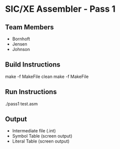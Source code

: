 # SIC/XE Assembler - Pass 1

## Team Members
- Bornhoft
- Jensen
- Johnson

## Build Instructions
make -f MakeFile clean
make -f MakeFile

## Run Instructions
./pass1 test.asm

## Output
- Intermediate file (.int)
- Symbol Table (screen output)
- Literal Table (screen output)
